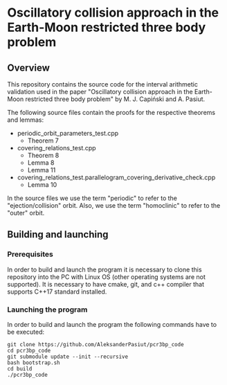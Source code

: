 # Oscillatory collision approach in the Earth-Moon restricted three body problem

## Overview
This repository contains the source code for the interval arithmetic validation used in the paper "Oscillatory collision approach in the Earth-Moon restricted three body problem" by M. J. Capiński and A. Pasiut. 

The following source files contain the proofs for the respective theorems and lemmas:

* periodic_orbit_parameters_test.cpp
  * Theorem 7
* covering_relations_test.cpp
  * Theorem 8
  * Lemma 8
  * Lemma 11
* covering_relations_test.parallelogram_covering_derivative_check.cpp
  * Lemma 10

In the source files we use the term "periodic" to refer to the "ejection/collision" orbit. Also, we use the term "homoclinic" to refer to the "outer" orbit.

## Building and launching
### Prerequisites
In order to build and launch the program it is necessary to clone this repository into the PC with Linux OS (other operating systems are not supported). It is necessary to have cmake, git, and c++ compiler that supports C++17 standard installed.

### Launching the program

In order to build and launch the program the following commands have to be executed:

    git clone https://github.com/AleksanderPasiut/pcr3bp_code
    cd pcr3bp_code
    git submodule update --init --recursive
    bash bootstrap.sh
    cd build
    ./pcr3bp_code
